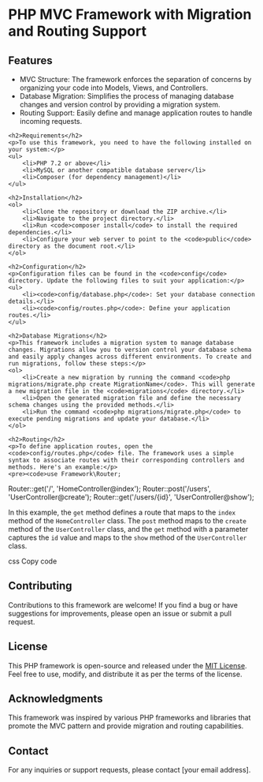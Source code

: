 <!DOCTYPE html>
<html>
<head>
    <meta charset="UTF-8">
    <title>PHP MVC Framework with Migration and Routing Support</title>
</head>
<body>
    <h1>PHP MVC Framework with Migration and Routing Support</h1>
    <h2>Features</h2>
    <ul>
        <li>MVC Structure: The framework enforces the separation of concerns by organizing your code into Models, Views, and Controllers.</li>
        <li>Database Migration: Simplifies the process of managing database changes and version control by providing a migration system.</li>
        <li>Routing Support: Easily define and manage application routes to handle incoming requests.</li>
    </ul>

    <h2>Requirements</h2>
    <p>To use this framework, you need to have the following installed on your system:</p>
    <ul>
        <li>PHP 7.2 or above</li>
        <li>MySQL or another compatible database server</li>
        <li>Composer (for dependency management)</li>
    </ul>

    <h2>Installation</h2>
    <ol>
        <li>Clone the repository or download the ZIP archive.</li>
        <li>Navigate to the project directory.</li>
        <li>Run <code>composer install</code> to install the required dependencies.</li>
        <li>Configure your web server to point to the <code>public</code> directory as the document root.</li>
    </ol>

    <h2>Configuration</h2>
    <p>Configuration files can be found in the <code>config</code> directory. Update the following files to suit your application:</p>
    <ul>
        <li><code>config/database.php</code>: Set your database connection details.</li>
        <li><code>config/routes.php</code>: Define your application routes.</li>
    </ul>

    <h2>Database Migrations</h2>
    <p>This framework includes a migration system to manage database changes. Migrations allow you to version control your database schema and easily apply changes across different environments. To create and run migrations, follow these steps:</p>
    <ol>
        <li>Create a new migration by running the command <code>php migrations/migrate.php create MigrationName</code>. This will generate a new migration file in the <code>migrations</code> directory.</li>
        <li>Open the generated migration file and define the necessary schema changes using the provided methods.</li>
        <li>Run the command <code>php migrations/migrate.php</code> to execute pending migrations and update your database.</li>
    </ol>

    <h2>Routing</h2>
    <p>To define application routes, open the <code>config/routes.php</code> file. The framework uses a simple syntax to associate routes with their corresponding controllers and methods. Here's an example:</p>
    <pre><code>use Framework\Router;

Router::get('/', 'HomeController@index');
Router::post('/users', 'UserController@create');
Router::get('/users/{id}', 'UserController@show');</code></pre>
    <p>In this example, the <code>get</code> method defines a route that maps to the <code>index</code> method of the <code>HomeController</code> class. The <code>post</code> method maps to the <code>create</code> method of the <code>UserController</code> class, and the <code>get</code> method with a parameter captures the <code>id</code> value and maps
to the <code>show</code> method of the <code>UserController</code> class.</p>

css
Copy code
<h2>Contributing</h2>
<p>Contributions to this framework are welcome! If you find a bug or have suggestions for improvements, please open an issue or submit a pull request.</p>

<h2>License</h2>
<p>This PHP framework is open-source and released under the <a href="LICENSE">MIT License</a>. Feel free to use, modify, and distribute it as per the terms of the license.</p>

<h2>Acknowledgments</h2>
<p>This framework was inspired by various PHP frameworks and libraries that promote the MVC pattern and provide migration and routing capabilities.</p>

<h2>Contact</h2>
<p>For any inquiries or support requests, please contact [your email address].</p>
</body>
</html>
